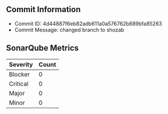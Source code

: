 ## Commit Information
- Commit ID: 4d44887f6eb82adb611a0a576762b889bfa85263
- Commit Message: changed branch to shozab
## SonarQube Metrics
| Severity | Count |
|----------|-------|
| Blocker  | 0 |
| Critical | 0 |
| Major    | 0 |
| Minor    | 0 |
